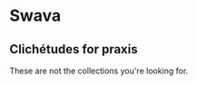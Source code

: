 Swava
=====

Clichétudes for praxis
----------------------

These are not the collections you're looking for.


